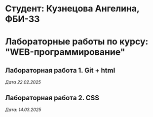 # Студент: Кузнецова Ангелина, ФБИ-33

# Лабораторные работы по курсу: "WEB-программирование"

## Лабораторная работа 1. Git + html

*Дата 22.02.2025*

## Лабораторная работа 2. CSS

*Дата: 14.03.2025*
